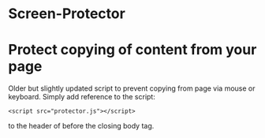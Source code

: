 # Screen-Protector
# Protect copying of content from your page

Older but slightly updated script to prevent copying from page via mouse or keyboard. Simply add reference to the script:

    <script src="protector.js"></script> 

to the header of before the closing body tag.
